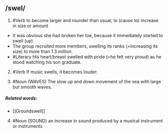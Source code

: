 ## /swel/  
1. #Verb 
to become larger and rounder than usual; to (cause to) increase in size or amount

- It was obvious she had broken her toe, because it immediately started to swell (up)
- The group recruited more members, swelling its ranks (=increasing its size) to more than 1.3 million.
- #Literary
His heart/breast swelled with pride (=he felt very proud) as he stood watching his son graduate.

2. #Verb
If music swells, it becomes louder.

3. #Noun
(WAVES)
The slow up and down movement of the sea with large but smooth waves.

##### Related words:
- [[Groundswell]]

4. #Noun
(SOUND)
an increase in sound produced by a musical instrument or instruments